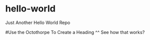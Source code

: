 # hello-world
Just Another Hello World Repo

#Use the Octothorpe To Create a Heading
^^ See how that works? 
